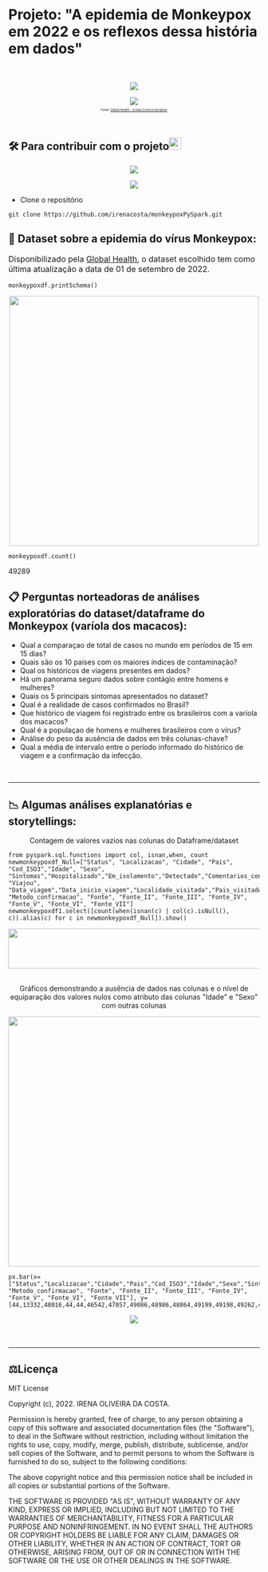# Projeto: "A epidemia de Monkeypox em 2022 e os reflexos dessa história em dados"
<br>
<p align="center">
<img src="http://img.shields.io/static/v1?label=STATUS&message=EM%20REFORMULACAO&color=GREEN&style=for-the-badge"/>
</p>

<div align="center">
<img src="https://github.com/irenacosta/monkeypoxPySpark/blob/main/img/confirmedmonkeypox.png" />
</div>
<p align="center" style="font-size: 6px">
Fonte: <a href="https://www.monkeypox.global.health/">Global Health - a Data Science Iniciative</a>
</p>
<br>


## 🛠️ Para contribuir com o projeto<img height="25" src="https://colab.research.google.com/img/colab_favicon_256px.png" />

<p align="center">
<img src="http://img.shields.io/static/v1?label=SCRIPTS&message=EM%20ATUALIZACAO&color=YELLOW&style=for-the-badge"/>
</p>
<p align="center">
<img src="http://img.shields.io/static/v1?label=QUERIES&message=EM%20DESENVOLVIMENTO&color=YELLOW&style=for-the-badge"/>
</p>


- Clone o repositório
```
git clone https://github.com/irenacosta/monkeypoxPySpark.git
```

## 🔖 Dataset sobre a epidemia do vírus Monkeypox:

<p style="font-size: 16px">Disponibilizado pela <a href="https://www.monkeypox.global.health/">Global Health</a>, o dataset escolhido tem como última atualização a data de 01 de setembro de 2022.</p>

```
monkeypoxdf.printSchema()
```

<div align="center">
<img src="https://github.com/irenacosta/monkeypoxPySpark/blob/main/img/monkeypoxschema.png" width="500px" height="500px"/>
</div>

```
monkeypoxdf.count()
```
<p> 49289 </p>



## 📋 Perguntas norteadoras de análises exploratórias do dataset/dataframe do Monkeypox (varíola dos macacos):

<ol style="list-style: square;">
    <li>Qual a comparaçao de total de casos no mundo em períodos de 15 em 15 dias?</li>
    <li>Quais são os 10 países com os maiores índices de contaminação?</li>
    <li>Qual os históricos de viagens presentes em dados?</li>
    <li>Há um panorama seguro dados sobre contágio entre homens e mulheres?</li>
    <li>Quais os 5 principais sintomas apresentados no dataset?
    <li>Qual é a realidade de casos confirmados no Brasil?</li>
    <li>Que histórico de viagem foi registrado entre os brasileiros com a varíola dos macacos?</li>
    <li>Qual é a populaçao de homens e mulheres brasileiros com o vírus?</li>
    <li>Análise do peso da ausência de dados em três colunas-chave?</li>
    <li>Qual a média de intervalo entre o período informado do histórico de viagem e a confirmação da infecção.
</ol>

<br>
<hr/>


## 📉 Algumas análises explanatórias e storytellings:


<p align="center"> Contagem de valores vazios nas colunas do Dataframe/dataset</p>

```
from pyspark.sql.functions import col, isnan,when, count
newmonkeypoxdf_Null=["Status", "Localizacao", "Cidade", "Pais", "Cod_ISO3","Idade", "Sexo", "Sintomas","Hospitalizado","Em_isolamento","Detectado","Comentarios_contato","Identidade_Contato","Cidade_contato", "Viajou", "Data_viagem","Data_inicio_viagem","Localidade_visitada","Pais_visitado","Genoma_virus", "Metodo_confirmacao", "Fonte", "Fonte_II", "Fonte_III", "Fonte_IV", "Fonte_V", "Fonte_VI", "Fonte_VII"]
newmonkeypoxdf1.select([count(when(isnan(c) | col(c).isNull(), c)).alias(c) for c in newmonkeypoxdf_Null]).show()
```
<div align="center">
<img src="https://github.com/irenacosta/monkeypoxPySpark/blob/main/img/newmonkeypox_Null.png" width="1000px"height="80px"/>
</div>
<br>
<p align="center"> Gráficos demonstrando a ausência de dados nas colunas e o nível de equiparação dos valores nulos como atributo das colunas "Idade" e "Sexo" com outras colunas</p>
<div align="center">
<img src="https://github.com/irenacosta/monkeypoxPySpark/blob/main/img/valorevazioscolunas.png" width="1500px" height="500px" />
</div>

```
px.bar(x=["Status","Localizacao","Cidade","Pais","Cod_ISO3","Idade","Sexo","Sintomas","Hospitalizado","Em_isolamento","Detectado","Comentarios_contato","Identidade_Contato","Cidade_Contato","Viajou","Data_viagem","Data_inicio_viagem","Localidade_visitada","Pais_visitado","Genoma_virus", "Metodo_confirmacao", "Fonte", "Fonte_II", "Fonte_III", "Fonte_IV", "Fonte_V", "Fonte_VI", "Fonte_VII"], y=[44,13332,48016,44,44,46542,47057,49086,48986,48864,49199,49198,49262,49283,48946,49252,49279,49182,49194,49265,49190,44,42323,48451,49236,49289,49289,49289])
````


<div align="center">
<img src="https://github.com/irenacosta/monkeypoxPySpark/blob/main/img/graficobarra_monkeypoxnulos.png" />
</div>
<br>
<br>
<hr/>

## ⚖️Licença
MIT License

Copyright (c), 2022. IRENA OLIVEIRA DA COSTA.

Permission is hereby granted, free of charge, to any person obtaining a copy of this software and associated documentation files (the "Software"), to deal
in the Software without restriction, including without limitation the rights to use, copy, modify, merge, publish, distribute, sublicense, and/or sell
copies of the Software, and to permit persons to whom the Software is furnished to do so, subject to the following conditions:

The above copyright notice and this permission notice shall be included in all copies or substantial portions of the Software.

THE SOFTWARE IS PROVIDED "AS IS", WITHOUT WARRANTY OF ANY KIND, EXPRESS OR IMPLIED, INCLUDING BUT NOT LIMITED TO THE WARRANTIES OF MERCHANTABILITY,
FITNESS FOR A PARTICULAR PURPOSE AND NONINFRINGEMENT. IN NO EVENT SHALL THE AUTHORS OR COPYRIGHT HOLDERS BE LIABLE FOR ANY CLAIM, DAMAGES OR OTHER
LIABILITY, WHETHER IN AN ACTION OF CONTRACT, TORT OR OTHERWISE, ARISING FROM, OUT OF OR IN CONNECTION WITH THE SOFTWARE OR THE USE OR OTHER DEALINGS IN THE
SOFTWARE.

<br>

